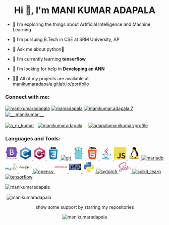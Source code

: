 <h1 align="center">Hi 👋, I'm MANI KUMAR ADAPALA</h1>


- 📝 I’m exploring the things about Artificial Intelligence and Machine Learning

- 📖 I’m pursuing B.Tech in CSE at SRM University, AP

- 💬 Ask me about python🐍

- 🌱 I’m currently learning **tensorflow**

- 🤝 I’m looking for help in **Developing an ANN**

- 👨‍💻 All of my projects are available at [manikumaradapala.gitlab.io/portfolio](https://manikumaradapala.gitlab.io/portfolio/)

<h3 align="left">Connect with me:</h3>
<p align="left">
<a href="https://www.linkedin.com/in/manikumaradapala/" target="blank"><img align="center" src="https://img.shields.io/badge/LinkedIn-0077B5?style=for-the-badge&logo=linkedin&logoColor=white" alt="manikumaradapala" height="30" width="100" /></a>
<a href="https://kaggle.com/maniadapala" target="blank"><img align="center" src="https://img.shields.io/badge/k-Kaggle-blue" alt="maniadapala" height="30" width="100" /></a>
<a href="https://fb.com/manikumar.adapala.7" target="blank"><img align="center" src="https://img.shields.io/badge/Facebook-1877F2?style=for-the-badge&logo=facebook&logoColor=white" alt="manikumar.adapala.7" height="30" width="100" /></a>
<a href="https://instagram.com/__.manikumar.__" target="blank"><img align="center" src="https://img.shields.io/badge/Instagram-E4405F?style=for-the-badge&logo=instagram&logoColor=white" alt="__.manikumar.__" height="30" width="100" /></a> <br> <br>
<a href="https://www.codechef.com/users/a_m_kumar" target="blank"><img align="center" src="https://media-exp1.licdn.com/dms/image/C4E0BAQHa1qrCZeWuFg/company-logo_200_200/0/1608567563220?e=2159024400&v=beta&t=cVgrn3CPIe2IuiARGTie_8S040Uz6y5nGieNbNTgUqw" alt="a_m_kumar" height="100" width="100" /></a> &nbsp;
<a href="https://www.hackerrank.com/manikumaradapala" target="blank"><img align="center" src="https://pathrise-website-guide-wp.s3.us-west-1.amazonaws.com/guides/wp-content/uploads/2019/05/22174532/hackerrank-logo.jpg" alt="manikumaradapala" height="100" width="110" /></a> &nbsp; &nbsp;
<a href="https://auth.geeksforgeeks.org/user/adapalamanikumar/profile" target="blank"><img align="center" src="https://cdn.cybrhome.com/media/website/live/icon/icon_geeksforgeeks.com.jpg" alt="adapalamanikumar/profile" height="100" width="100" /></a>
</p>

<h3 align="left">Languages and Tools:</h3>
<p align="left"> <a href="https://getbootstrap.com" target="_blank"> <img src="https://raw.githubusercontent.com/devicons/devicon/master/icons/bootstrap/bootstrap-plain-wordmark.svg" alt="bootstrap" width="40" height="40"/> </a> <a href="https://www.cprogramming.com/" target="_blank"> <img src="https://raw.githubusercontent.com/devicons/devicon/master/icons/c/c-original.svg" alt="c" width="40" height="40"/> </a> <a href="https://www.w3schools.com/cpp/" target="_blank"> <img src="https://raw.githubusercontent.com/devicons/devicon/master/icons/cplusplus/cplusplus-original.svg" alt="cplusplus" width="40" height="40"/> </a> <a href="https://www.w3schools.com/css/" target="_blank"> <img src="https://raw.githubusercontent.com/devicons/devicon/master/icons/css3/css3-original-wordmark.svg" alt="css3" width="40" height="40"/> </a> <a href="https://git-scm.com/" target="_blank"> <img src="https://www.vectorlogo.zone/logos/git-scm/git-scm-icon.svg" alt="git" width="40" height="40"/> </a> <a href="https://golang.org" target="_blank"> <img src="https://raw.githubusercontent.com/devicons/devicon/master/icons/go/go-original.svg" alt="go" width="40" height="40"/> </a> <a href="https://www.w3.org/html/" target="_blank"> <img src="https://raw.githubusercontent.com/devicons/devicon/master/icons/html5/html5-original-wordmark.svg" alt="html5" width="40" height="40"/> </a> <a href="https://www.java.com" target="_blank"> <img src="https://raw.githubusercontent.com/devicons/devicon/master/icons/java/java-original.svg" alt="java" width="40" height="40"/> </a> <a href="https://developer.mozilla.org/en-US/docs/Web/JavaScript" target="_blank"> <img src="https://raw.githubusercontent.com/devicons/devicon/master/icons/javascript/javascript-original.svg" alt="javascript" width="40" height="40"/> </a> <a href="https://www.linux.org/" target="_blank"> <img src="https://raw.githubusercontent.com/devicons/devicon/master/icons/linux/linux-original.svg" alt="linux" width="40" height="40"/> </a> <a href="https://mariadb.org/" target="_blank"> <img src="https://www.vectorlogo.zone/logos/mariadb/mariadb-icon.svg" alt="mariadb" width="40" height="40"/> </a> <a href="https://www.mysql.com/" target="_blank"> <img src="https://raw.githubusercontent.com/devicons/devicon/master/icons/mysql/mysql-original-wordmark.svg" alt="mysql" width="40" height="40"/> </a> <a href="https://nodejs.org" target="_blank"> <img src="https://raw.githubusercontent.com/devicons/devicon/master/icons/nodejs/nodejs-original-wordmark.svg" alt="nodejs" width="40" height="40"/> </a> <a href="https://opencv.org/" target="_blank"> <img src="https://www.vectorlogo.zone/logos/opencv/opencv-icon.svg" alt="opencv" width="40" height="40"/> </a> <a href="https://www.oracle.com/" target="_blank"> <img src="https://raw.githubusercontent.com/devicons/devicon/master/icons/oracle/oracle-original.svg" alt="oracle" width="40" height="40"/> </a> <a href="https://www.php.net" target="_blank"> <img src="https://raw.githubusercontent.com/devicons/devicon/master/icons/php/php-original.svg" alt="php" width="40" height="40"/> </a> <a href="https://www.python.org" target="_blank"> <img src="https://raw.githubusercontent.com/devicons/devicon/master/icons/python/python-original.svg" alt="python" width="40" height="40"/> </a> <a href="https://pytorch.org/" target="_blank"> <img src="https://www.vectorlogo.zone/logos/pytorch/pytorch-icon.svg" alt="pytorch" width="40" height="40"/> </a> <a href="https://sass-lang.com" target="_blank"> <img src="https://raw.githubusercontent.com/devicons/devicon/master/icons/sass/sass-original.svg" alt="sass" width="40" height="40"/> </a> <a href="https://scikit-learn.org/" target="_blank"> <img src="https://upload.wikimedia.org/wikipedia/commons/0/05/Scikit_learn_logo_small.svg" alt="scikit_learn" width="40" height="40"/> </a> <a href="https://www.tensorflow.org" target="_blank"> <img src="https://www.vectorlogo.zone/logos/tensorflow/tensorflow-icon.svg" alt="tensorflow" width="40" height="40"/> </a> </p>

<p><img align="center" src="https://github-readme-stats.vercel.app/api/top-langs?username=manikumaradapala&show_icons=true&locale=en&layout=compact&theme=dark" alt="manikumaradapala" /></p>

<p>&nbsp;<img align="center" src="https://github-readme-stats.vercel.app/api?username=manikumaradapala&show_icons=true&locale=en&theme=dark" alt="manikumaradapala" /></p>
<p align="center">show some support by starring my repositories</p>
<p align="center"> <img src="https://komarev.com/ghpvc/?username=manikumaradapala&label=Profile%20views&color=0e75b6&style=flat" alt="manikumaradapala" /> </p>
